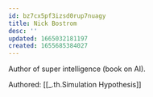 ```yaml
---
id: bz7cx5pf3izsd0rup7nuagy
title: Nick Bostrom
desc: ''
updated: 1665032181197
created: 1655685384027
---
```


Author of super intelligence (book on AI).

Authored: [[_.th.Simulation Hypothesis]]